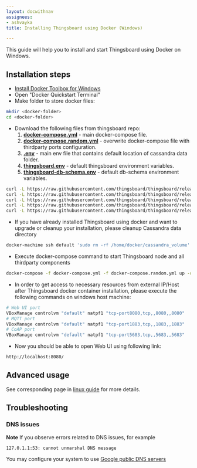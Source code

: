 ```yaml
---
layout: docwithnav
assignees:
- ashvayka
title: Installing Thingsboard using Docker (Windows)

---
```



This guide will help you to install and start Thingsboard using Docker on Windows.


## Installation steps

- [Install Docker Toolbox for Windows](https://docs.docker.com/toolbox/toolbox_install_windows/)
- Open "Docker Quickstart Terminal"
- Make folder to store docker files:

```bash
mkdir <docker-folder>
cd <docker-folder>
```

- Download the following files from thingsboard repo:
    1. **[docker-compose.yml](https://raw.githubusercontent.com/thingsboard/thingsboard/release-1.0/docker/docker-compose.yml)** - main docker-compose file.
    1. **[docker-compose.random.yml](https://raw.githubusercontent.com/thingsboard/thingsboard/release-1.0/docker/docker-compose.random.yml)** - overwrite docker-compose file with thirdparty ports configuration.
    1. **[.env](https://raw.githubusercontent.com/thingsboard/thingsboard/release-1.0/docker/.env)** - main env file that contains default location of cassandra data folder.
    1. **[thingsboard.env](https://raw.githubusercontent.com/thingsboard/thingsboard/release-1.0/docker/thingsboard.env)** - default thingsboard environment variables.
    1. **[thingsboard-db-schema.env](https://raw.githubusercontent.com/thingsboard/thingsboard/release-1.0/docker/thingsboard-db-schema.env)** - default db-schema environment variables.
      
```bash
curl -L https://raw.githubusercontent.com/thingsboard/thingsboard/release-1.0/docker/docker-compose.yml > docker-compose.yml
curl -L https://raw.githubusercontent.com/thingsboard/thingsboard/release-1.0/docker/docker-compose.random.yml > docker-compose.random.yml
curl -L https://raw.githubusercontent.com/thingsboard/thingsboard/release-1.0/docker/.env > .env
curl -L https://raw.githubusercontent.com/thingsboard/thingsboard/release-1.0/docker/thingsboard.env > thingsboard.env
curl -L https://raw.githubusercontent.com/thingsboard/thingsboard/release-1.0/docker/thingsboard-db-schema.env > thingsboard-db-schema.env
```
      
- If you have already installed Thingsboard using docker and want to upgrade or cleanup your installation, please cleanup Cassandra data directory
      
```bash
docker-machine ssh default 'sudo rm -rf /home/docker/cassandra_volume'
```                  
      
- Execute docker-compose command to start Thingsboard node and all thirdparty components 

```bash
docker-compose -f docker-compose.yml -f docker-compose.random.yml up -d
```
   
- In order to get access to necessary resources from external IP/Host after Thingsboard docker container installation, 
  please execute the following commands on windows host machine:

```bash
# Web UI port
VBoxManage controlvm "default" natpf1 "tcp-port8080,tcp,,8080,,8080"
# MQTT port
VBoxManage controlvm "default" natpf1 "tcp-port1883,tcp,,1883,,1883"
# CoAP port
VBoxManage controlvm "default" natpf1 "tcp-port5683,tcp,,5683,,5683"
```
   
- Now you should be able to open Web UI using following link:
   
```bash
http://localhost:8080/
```

## Advanced usage

See corresponding page in [linux guide](/docs/user-guide/install/docker/#advanced-usage) for more details.

## Troubleshooting

### DNS issues

**Note** If you observe errors related to DNS issues, for example

```bash
127.0.1.1:53: cannot unmarshal DNS message
```

You may configure your system to use [Google public DNS servers](https://developers.google.com/speed/public-dns/docs/using#windows)

